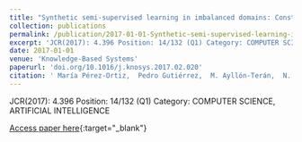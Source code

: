 ```yaml
---
title: "Synthetic semi-supervised learning in imbalanced domains: Constructing a model for donor-recipient matching in liver transplantation"
collection: publications
permalink: /publication/2017-01-01-Synthetic-semi-supervised-learning-in-imbalanced-domains-Constructing-a-model-for-donor-recipient-matching-in-liver-transplantation
excerpt: 'JCR(2017): 4.396 Position: 14/132 (Q1) Category: COMPUTER SCIENCE, ARTIFICIAL INTELLIGENCE'
date: 2017-01-01
venue: 'Knowledge-Based Systems'
paperurl: 'doi.org/10.1016/j.knosys.2017.02.020'
citation: ' María Pérez-Ortiz,  Pedro Gutiérrez,  M. Ayllón-Terán,  N. Heaton,  R. Ciria,  J. Briceño,  César Hervás-Martínez, &quot;Synthetic semi-supervised learning in imbalanced domains: Constructing a model for donor-recipient matching in liver transplantation.&quot; Knowledge-Based Systems, 2017.'
---
```

JCR(2017): 4.396 Position: 14/132 (Q1) Category: COMPUTER SCIENCE, ARTIFICIAL INTELLIGENCE

[Access paper here](doi.org/10.1016/j.knosys.2017.02.020){:target="_blank"}
